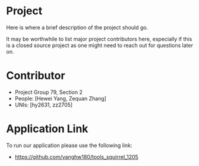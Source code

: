 Project
=================
Here is where a brief description of the project should go.

It may be worthwhile to list major project contributors here, especially if this is a closed source project as one might need to reach out for questions later on.

Contributor
=================
* Project Group 79, Section 2
* People: [Hewei Yang, Zequan Zhang]
* UNIs: [hy2631, zz2705]

Application Link
=================
To run our application please use the following link:
- <https://github.com/yanghw180/tools_squirrel_1205>
